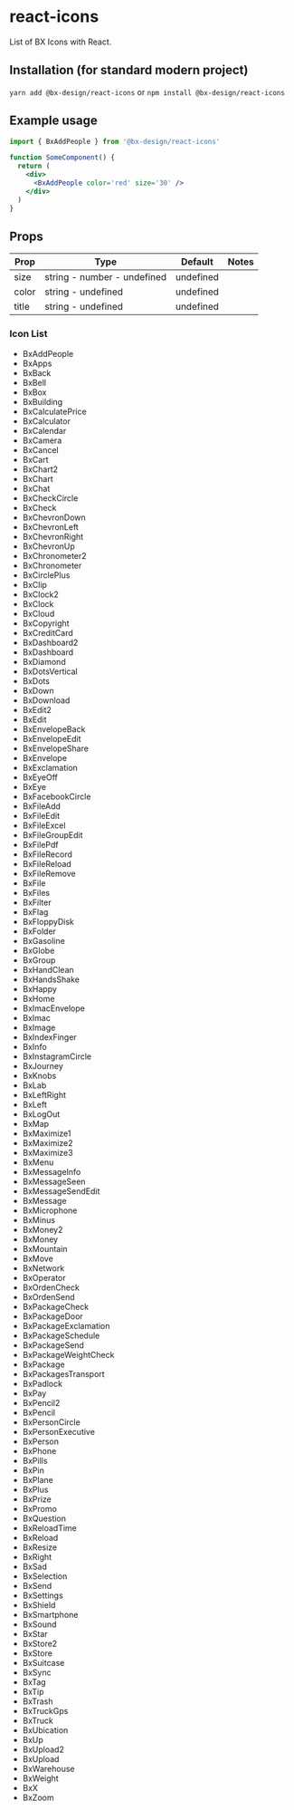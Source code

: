 # react-icons

List of BX Icons with React.

## Installation (for standard modern project)

`yarn add @bx-design/react-icons`
or
`npm install @bx-design/react-icons`

## Example usage

```jsx
import { BxAddPeople } from '@bx-design/react-icons'

function SomeComponent() {
  return (
    <div>
      <BxAddPeople color='red' size='30' />
    </div>
  )
}
```

## Props

| Prop  | Type                        | Default   | Notes |
| ----- | --------------------------- | --------- | ----- |
| size  | string - number - undefined | undefined |       |
| color | string - undefined          | undefined |       |
| title | string - undefined          | undefined |       |

### Icon List

- BxAddPeople
- BxApps
- BxBack
- BxBell
- BxBox
- BxBuilding
- BxCalculatePrice
- BxCalculator
- BxCalendar
- BxCamera
- BxCancel
- BxCart
- BxChart2
- BxChart
- BxChat
- BxCheckCircle
- BxCheck
- BxChevronDown
- BxChevronLeft
- BxChevronRight
- BxChevronUp
- BxChronometer2
- BxChronometer
- BxCirclePlus
- BxClip
- BxClock2
- BxClock
- BxCloud
- BxCopyright
- BxCreditCard
- BxDashboard2
- BxDashboard
- BxDiamond
- BxDotsVertical
- BxDots
- BxDown
- BxDownload
- BxEdit2
- BxEdit
- BxEnvelopeBack
- BxEnvelopeEdit
- BxEnvelopeShare
- BxEnvelope
- BxExclamation
- BxEyeOff
- BxEye
- BxFacebookCircle
- BxFileAdd
- BxFileEdit
- BxFileExcel
- BxFileGroupEdit
- BxFilePdf
- BxFileRecord
- BxFileReload
- BxFileRemove
- BxFile
- BxFiles
- BxFilter
- BxFlag
- BxFloppyDisk
- BxFolder
- BxGasoline
- BxGlobe
- BxGroup
- BxHandClean
- BxHandsShake
- BxHappy
- BxHome
- BxImacEnvelope
- BxImac
- BxImage
- BxIndexFinger
- BxInfo
- BxInstagramCircle
- BxJourney
- BxKnobs
- BxLab
- BxLeftRight
- BxLeft
- BxLogOut
- BxMap
- BxMaximize1
- BxMaximize2
- BxMaximize3
- BxMenu
- BxMessageInfo
- BxMessageSeen
- BxMessageSendEdit
- BxMessage
- BxMicrophone
- BxMinus
- BxMoney2
- BxMoney
- BxMountain
- BxMove
- BxNetwork
- BxOperator
- BxOrdenCheck
- BxOrdenSend
- BxPackageCheck
- BxPackageDoor
- BxPackageExclamation
- BxPackageSchedule
- BxPackageSend
- BxPackageWeightCheck
- BxPackage
- BxPackagesTransport
- BxPadlock
- BxPay
- BxPencil2
- BxPencil
- BxPersonCircle
- BxPersonExecutive
- BxPerson
- BxPhone
- BxPills
- BxPin
- BxPlane
- BxPlus
- BxPrize
- BxPromo
- BxQuestion
- BxReloadTime
- BxReload
- BxResize
- BxRight
- BxSad
- BxSelection
- BxSend
- BxSettings
- BxShield
- BxSmartphone
- BxSound
- BxStar
- BxStore2
- BxStore
- BxSuitcase
- BxSync
- BxTag
- BxTip
- BxTrash
- BxTruckGps
- BxTruck
- BxUbication
- BxUp
- BxUpload2
- BxUpload
- BxWarehouse
- BxWeight
- BxX
- BxZoom
